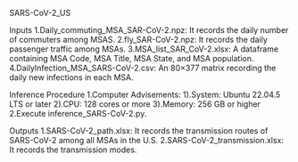 SARS-CoV-2_US

Inputs
1.Daily_commuting_MSA_SAR-CoV-2.npz: It records the daily number of commuters among MSAS.
2.fly_SAR-CoV-2.npz: It records the daily passenger traffic among MSAs.
3.MSA_list_SAR_CoV-2.xlsx: A dataframe containing MSA Code, MSA Title, MSA State, and MSA population.
4.DailyInfection_MSA_SARS-CoV-2.csv: An 80×377 matrix recording the daily new infections in each MSA.

Inference Procedure
1.Computer Advisements:
   1).System: Ubuntu 22.04.5 LTS or later
   2).CPU: 128 cores or more
   3).Memory: 256 GB or higher
2.Execute inference_SARS-CoV-2.py.

Outputs
1.SARS-CoV-2_path.xlsx: It records the transmission routes of SARS-CoV-2 among all MSAs in the U.S.
2.SARS-CoV-2_transmission.xlsx: It records the transmission modes.